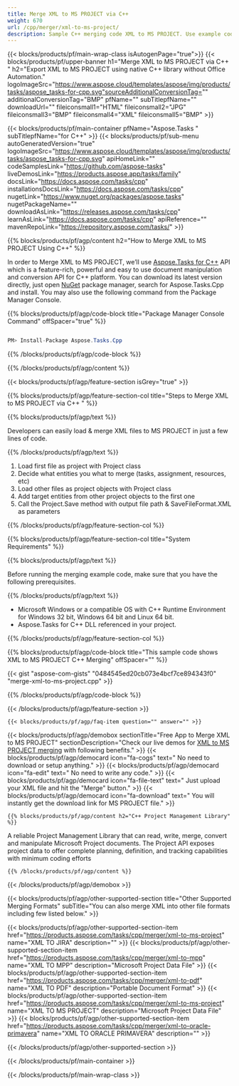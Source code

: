```yaml
---
title: Merge XML to MS PROJECT via C++  
weight: 670
url: /cpp/merger/xml-to-ms-project/ 
description: Sample C++ merging code XML to MS PROJECT. Use example code for batch XML files to MS PROJECT merging within any C++ Application.
---
```


{{< blocks/products/pf/main-wrap-class isAutogenPage="true">}}
{{< blocks/products/pf/upper-banner h1="Merge XML to MS PROJECT via C++ " h2="Export XML to MS PROJECT using native C++ library without Office Automation." logoImageSrc="https://www.aspose.cloud/templates/aspose/img/products/tasks/aspose_tasks-for-cpp.svg"sourceAdditionalConversionTag="" additionalConversionTag="BMP" pfName="" subTitlepfName="" downloadUrl="" fileiconsmall1="HTML" fileiconsmall2="JPG" fileiconsmall3="BMP" fileiconsmall4="XML" fileiconsmall5="BMP" >}}

{{< blocks/products/pf/main-container pfName="Aspose.Tasks " subTitlepfName="for C++" >}}
{{< blocks/products/pf/sub-menu autoGeneratedVersion="true" logoImageSrc="https://www.aspose.cloud/templates/aspose/img/products/tasks/aspose_tasks-for-cpp.svg" apiHomeLink="" codeSamplesLink="https://github.com/aspose-tasks" liveDemosLink="https://products.aspose.app/tasks/family" docsLink="https://docs.aspose.com/tasks/cpp" installationsDocsLink="https://docs.aspose.com/tasks/cpp" nugetLink="https://www.nuget.org/packages/aspose.tasks" nugetPackageName="" downloadAsLink="https://releases.aspose.com/tasks/cpp" learnAsLink="https://docs.aspose.com/tasks/cpp" apiReference="" mavenRepoLink="https://repository.aspose.com/tasks/" >}}

{{% blocks/products/pf/agp/content h2="How to Merge XML to MS PROJECT Using C++" %}}

 In order to Merge XML to MS PROJECT, we’ll use
 [Aspose.Tasks for C++](https://products.aspose.com/tasks/cpp) 
 API which is a feature-rich, powerful and easy to use document manipulation and conversion API for C++ platform. You can download its latest version directly, just open
 [NuGet](https://www.nuget.org/packages/aspose.tasks) 
 package manager, search for
 Aspose.Tasks.Cpp 
 and install. You may also use the following command from the Package Manager Console.

{{% blocks/products/pf/agp/code-block title="Package Manager Console Command" offSpacer="true" %}}

```cs

PM> Install-Package Aspose.Tasks.Cpp

```

{{% /blocks/products/pf/agp/code-block %}}

{{% /blocks/products/pf/agp/content %}}

{{< blocks/products/pf/agp/feature-section isGrey="true" >}}

{{% blocks/products/pf/agp/feature-section-col title="Steps to Merge XML to MS PROJECT via C++ " %}}

{{% blocks/products/pf/agp/text %}}

 Developers can easily load & merge XML files to MS PROJECT in just a few lines of code.

{{% /blocks/products/pf/agp/text %}}

1.  Load first file as project with Project class 
1.  Decide what entities you what to merge (tasks, assignment, resources, etc)
1.  Load other files as project objects with Project class 
1.  Add target entities from other project objects to the first one
1.  Call the Project.Save method with output file path & SaveFileFormat.XML as parameters

{{% /blocks/products/pf/agp/feature-section-col %}}

{{% blocks/products/pf/agp/feature-section-col title="System Requirements" %}}

{{% blocks/products/pf/agp/text %}}

 Before running the merging example code, make sure that you have the following prerequisites.

{{% /blocks/products/pf/agp/text %}}

- Microsoft Windows or a compatible OS with C++ Runtime Environment for Windows 32 bit, Windows 64 bit and Linux 64 bit.
- Aspose.Tasks for C++ DLL referenced in your project.

{{% /blocks/products/pf/agp/feature-section-col %}}

{{% blocks/products/pf/agp/code-block title="This sample code shows XML to MS PROJECT C++ Merging" offSpacer="" %}}

{{< gist "aspose-com-gists" "0484545ed20cb073e4bcf7ce894343f0" "merge-xml-to-ms-project.cpp" >}}

{{% /blocks/products/pf/agp/code-block %}}

{{< /blocks/products/pf/agp/feature-section >}}

    {{< blocks/products/pf/agp/faq-item question="" answer="" >}}
 

<!-- aboutfile Starts -->

{{< blocks/products/pf/agp/demobox sectionTitle="Free App to Merge XML to MS PROJECT" sectionDescription="Check our live demos for [XML to MS PROJECT merging](https://products.aspose.app/tasks/merger/xml-to-ms-project) with following benefits." >}}
        {{< blocks/products/pf/agp/democard icon="fa-cogs" text=" No need to download or setup anything." >}}
        {{< blocks/products/pf/agp/democard icon="fa-edit" text=" No need to write any code." >}}
        {{< blocks/products/pf/agp/democard icon="fa-file-text" text=" Just upload your XML file and hit the \"Merge\" button." >}}
        {{< blocks/products/pf/agp/democard icon="fa-download" text=" You will instantly get the download link for MS PROJECT file." >}}

    {{% blocks/products/pf/agp/content h2="C++ Project Management Library" %}}

 A reliable Project Management Library that can read, write, merge, convert and manipulate Microsoft Project documents. The Project API exposes project data to offer complete planning, definition, and tracking capabilities with minimum coding efforts



    {{% /blocks/products/pf/agp/content %}}

{{< /blocks/products/pf/agp/demobox >}}

<!-- aboutfile Ends -->

{{< blocks/products/pf/agp/other-supported-section title="Other Supported Merging Formats" subTitle="You can also merge XML into other file formats including few listed below." >}}

{{< blocks/products/pf/agp/other-supported-section-item href="https://products.aspose.com/tasks/cpp/merger/xml-to-ms-project" name="XML TO JIRA" description="" >}}
{{< blocks/products/pf/agp/other-supported-section-item href="https://products.aspose.com/tasks/cpp/merger/xml-to-mpp" name="XML TO MPP" description="Microsoft Project Data File" >}}
{{< blocks/products/pf/agp/other-supported-section-item href="https://products.aspose.com/tasks/cpp/merger/xml-to-pdf" name="XML TO PDF" description="Portable Document Format" >}}
{{< blocks/products/pf/agp/other-supported-section-item href="https://products.aspose.com/tasks/cpp/merger/xml-to-ms-project" name="XML TO MS PROJECT" description="Microsoft Project Data File" >}}
{{< blocks/products/pf/agp/other-supported-section-item href="https://products.aspose.com/tasks/cpp/merger/xml-to-oracle-primavera" name="XML TO ORACLE PRIMAVERA" description="" >}}

{{< /blocks/products/pf/agp/other-supported-section >}}

{{< /blocks/products/pf/main-container >}}
    
{{< /blocks/products/pf/main-wrap-class >}}